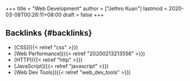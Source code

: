 +++
title = "Web Development"
author = ["Jethro Kuan"]
lastmod = 2020-03-08T00:26:11+08:00
draft = false
+++

## Backlinks {#backlinks}

-   [CSS]({{< relref "css" >}})
-   [Web Performance]({{< relref "20200213213556" >}})
-   [HTTP]({{< relref "http" >}})
-   [JavaScript]({{< relref "javascript" >}})
-   [Web Dev Tools]({{< relref "web_dev_tools" >}})
